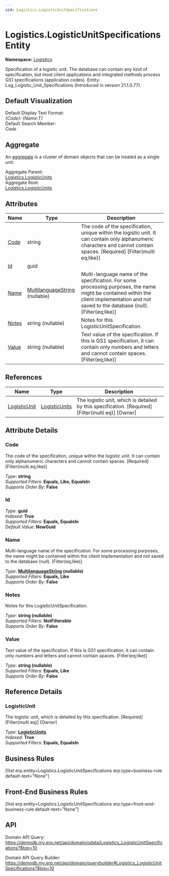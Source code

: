 ```yaml
---
uid: Logistics.LogisticUnitSpecifications
---
```

# Logistics.LogisticUnitSpecifications Entity

**Namespace:** [Logistics](Logistics.md)  

Specification of a logistic unit. The database can contain any kind of specification, but most client applications and integrated methods process GS1 specifications (application codes). Entity: Log_Logistic_Unit_Specifications (Introduced in version 21.1.0.77)

## Default Visualization
Default Display Text Format:  
_{Code}: {Name:T}_  
Default Search Member:  
_Code_  

## Aggregate
An [aggregate](https://docs.erp.net/tech/advanced/concepts/aggregates.html) is a cluster of domain objects that can be treated as a single unit.  

Aggregate Parent:  
[Logistics.LogisticUnits](Logistics.LogisticUnits.md)  
Aggregate Root:  
[Logistics.LogisticUnits](Logistics.LogisticUnits.md)  

## Attributes

| Name | Type | Description |
| ---- | ---- | --- |
| [Code](Logistics.LogisticUnitSpecifications.md#code) | string | The code of the specification, unique within the logistic unit. It can contain only alphanumeric characters and cannot contain spaces. [Required] [Filter(multi eq;like)] 
| [Id](Logistics.LogisticUnitSpecifications.md#id) | guid |  
| [Name](Logistics.LogisticUnitSpecifications.md#name) | [MultilanguageString](../data-types.md#multilanguagestring) (nullable) | Multi-language name of the specification. For some processing purposes, the name might be contained within the client implementation and not saved to the database (null). [Filter(eq;like)] 
| [Notes](Logistics.LogisticUnitSpecifications.md#notes) | string (nullable) | Notes for this LogisticUnitSpecification. 
| [Value](Logistics.LogisticUnitSpecifications.md#value) | string (nullable) | Text value of the specification. If this is GS1 specification, it can contain only numbers and letters and cannot contain spaces. [Filter(eq;like)] 

## References

| Name | Type | Description |
| ---- | ---- | --- |
| [LogisticUnit](Logistics.LogisticUnitSpecifications.md#logisticunit) | [LogisticUnits](Logistics.LogisticUnits.md) | The logistic unit, which is detailed by this specification. [Required] [Filter(multi eq)] [Owner] |


## Attribute Details

### Code

The code of the specification, unique within the logistic unit. It can contain only alphanumeric characters and cannot contain spaces. [Required] [Filter(multi eq;like)]

_Type_: **string**  
_Supported Filters_: **Equals, Like, EqualsIn**  
_Supports Order By_: **False**  

### Id

_Type_: **guid**  
_Indexed_: **True**  
_Supported Filters_: **Equals, EqualsIn**  
_Default Value_: **NewGuid**  

### Name

Multi-language name of the specification. For some processing purposes, the name might be contained within the client implementation and not saved to the database (null). [Filter(eq;like)]

_Type_: **[MultilanguageString](../data-types.md#multilanguagestring) (nullable)**  
_Supported Filters_: **Equals, Like**  
_Supports Order By_: **False**  

### Notes

Notes for this LogisticUnitSpecification.

_Type_: **string (nullable)**  
_Supported Filters_: **NotFilterable**  
_Supports Order By_: **False**  

### Value

Text value of the specification. If this is GS1 specification, it can contain only numbers and letters and cannot contain spaces. [Filter(eq;like)]

_Type_: **string (nullable)**  
_Supported Filters_: **Equals, Like**  
_Supports Order By_: **False**  


## Reference Details

### LogisticUnit

The logistic unit, which is detailed by this specification. [Required] [Filter(multi eq)] [Owner]

_Type_: **[LogisticUnits](Logistics.LogisticUnits.md)**  
_Indexed_: **True**  
_Supported Filters_: **Equals, EqualsIn**  



## Business Rules

[!list erp.entity=Logistics.LogisticUnitSpecifications erp.type=business-rule default-text="None"]

## Front-End Business Rules

[!list erp.entity=Logistics.LogisticUnitSpecifications erp.type=front-end-business-rule default-text="None"]

## API

Domain API Query:
<https://demodb.my.erp.net/api/domain/odata/Logistics_LogisticUnitSpecifications?$top=10>

Domain API Query Builder:
<https://demodb.my.erp.net/api/domain/querybuilder#Logistics_LogisticUnitSpecifications?$top=10>

